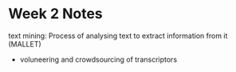# Week 2 Notes

text mining: Process of analysing text to extract information from it (MALLET)

- voluneering and crowdsourcing of transcriptors

